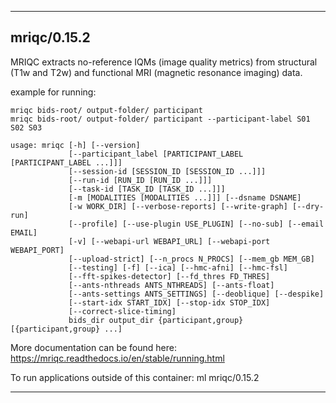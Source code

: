 
----------------------------------
## mriqc/0.15.2 ##
MRIQC extracts no-reference IQMs (image quality metrics) from structural (T1w and T2w) and functional MRI (magnetic resonance imaging) data.

example for running:
```
mriqc bids-root/ output-folder/ participant
mriqc bids-root/ output-folder/ participant --participant-label S01 S02 S03

usage: mriqc [-h] [--version]
             [--participant_label [PARTICIPANT_LABEL [PARTICIPANT_LABEL ...]]]
             [--session-id [SESSION_ID [SESSION_ID ...]]]
             [--run-id [RUN_ID [RUN_ID ...]]]
             [--task-id [TASK_ID [TASK_ID ...]]]
             [-m [MODALITIES [MODALITIES ...]]] [--dsname DSNAME]
             [-w WORK_DIR] [--verbose-reports] [--write-graph] [--dry-run]
             [--profile] [--use-plugin USE_PLUGIN] [--no-sub] [--email EMAIL]
             [-v] [--webapi-url WEBAPI_URL] [--webapi-port WEBAPI_PORT]
             [--upload-strict] [--n_procs N_PROCS] [--mem_gb MEM_GB]
             [--testing] [-f] [--ica] [--hmc-afni] [--hmc-fsl]
             [--fft-spikes-detector] [--fd_thres FD_THRES]
             [--ants-nthreads ANTS_NTHREADS] [--ants-float]
             [--ants-settings ANTS_SETTINGS] [--deoblique] [--despike]
             [--start-idx START_IDX] [--stop-idx STOP_IDX]
             [--correct-slice-timing]
             bids_dir output_dir {participant,group} [{participant,group} ...]
```

More documentation can be found here: https://mriqc.readthedocs.io/en/stable/running.html

To run applications outside of this container: ml mriqc/0.15.2

----------------------------------

